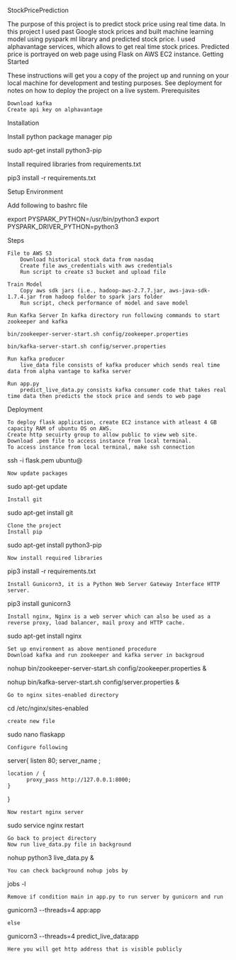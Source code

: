 StockPricePrediction

The purpose of this project is to predict stock price using real time data. In this project I used past Google stock prices and built machine learning model using pyspark ml library and predicted stock price. I used alphavantage services, which allows to get real time stock prices. Predicted price is portrayed on web page using Flask on AWS EC2 instance.
Getting Started

These instructions will get you a copy of the project up and running on your local machine for development and testing purposes. See deployment for notes on how to deploy the project on a live system.
Prerequisites

    Download kafka
    Create api key on alphavantage

Installation

Install python package manager pip

sudo apt-get install python3-pip

Install required libraries from requirements.txt

pip3 install -r requirements.txt

Setup Environment

Add following to bashrc file

export PYSPARK_PYTHON=/usr/bin/python3
export PYSPARK_DRIVER_PYTHON=python3

Steps

    File to AWS S3
        Download historical stock data from nasdaq
        Create file aws_credentials with aws credentials
        Run script to create s3 bucket and upload file

    Train Model
        Copy aws sdk jars (i.e., hadoop-aws-2.7.7.jar, aws-java-sdk-1.7.4.jar from hadoop folder to spark jars folder
        Run script, check performance of model and save model

    Run Kafka Server In kafka directory run following commands to start zookeeper and kafka

    bin/zookeeper-server-start.sh config/zookeeper.properties

    bin/kafka-server-start.sh config/server.properties

    Run kafka producer
        live_data file consists of kafka producer which sends real time data from alpha vantage to kafka server

    Run app.py
        predict_live_data.py consists kafka consumer code that takes real time data then predicts the stock price and sends to web page

Deployment

    To deploy flask application, create EC2 instance with atleast 4 GB capacity RAM of ubuntu OS on AWS.
    Create http secuirty group to allow public to view web site.
    Download .pem file to access instance from local terminal.
    To access instance from local terminal, make ssh connection

ssh -i flask.pem ubuntu@<public IP address of ec2 instance>

    Now update packages

sudo apt-get update

    Install git

sudo apt-get install git

    Clone the project
    Install pip

sudo apt-get install python3-pip

    Now install required libraries

pip3 install -r requirements.txt

    Install Gunicorn3, it is a Python Web Server Gateway Interface HTTP server.

pip3 install gunicorn3

    Install nginx, Nginx is a web server which can also be used as a reverse proxy, load balancer, mail proxy and HTTP cache.

sudo apt-get install nginx

    Set up environment as above mentioned procedure
    Download kafka and run zookeeper and kafka server in backgroud

nohup bin/zookeeper-server-start.sh config/zookeeper.properties &

nohup bin/kafka-server-start.sh config/server.properties &

    Go to nginx sites-enabled directory

cd /etc/nginx/sites-enabled

    create new file

sudo nano flaskapp

    Configure following

server{
    listen 80;
    server_name <your ec2 instace public IP address>;
    
    location / {
          proxy_pass http://127.0.0.1:8000;
    }
}

    Now restart nginx server

sudo service nginx restart

    Go back to project directory
    Now run live_data.py file in background

nohup python3 live_data.py &

    You can check background nohup jobs by

jobs -l

    Remove if condition main in app.py to run server by gunicorn and run

gunicorn3 --threads=4 app:app

    else

gunicorn3 --threads=4 predict_live_data:app

    Here you will get http address that is visible publicly
